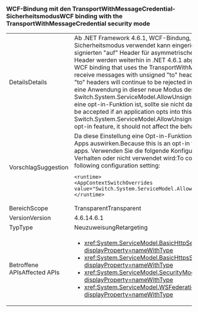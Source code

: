 ### <a name="wcf-binding-with-the-transportwithmessagecredential-security-mode"></a><span data-ttu-id="88b38-101">WCF-Bindung mit den TransportWithMessageCredential-Sicherheitsmodus</span><span class="sxs-lookup"><span data-stu-id="88b38-101">WCF binding with the TransportWithMessageCredential security mode</span></span>

|   |   |
|---|---|
|<span data-ttu-id="88b38-102">Details</span><span class="sxs-lookup"><span data-stu-id="88b38-102">Details</span></span>|<span data-ttu-id="88b38-103">Ab .NET Framework 4.6.1, WCF-Bindung, die den TransportWithMessageCredential-Sicherheitsmodus verwendet kann eingerichtet sein, dass zum Empfangen von Nachrichten nicht signierten &quot;auf&quot; Header für asymmetrische Sicherheitsschlüssel. Standardmäßig unsigniert &quot;auf&quot; Header werden weiterhin in .NET 4.6.1 abgelehnt werden.</span><span class="sxs-lookup"><span data-stu-id="88b38-103">Beginning in the .NET Framework 4.6.1, WCF binding that uses the TransportWithMessageCredential security mode can be set up to receive messages with unsigned &quot;to&quot; headers for asymmetric security keys.By default, unsigned &quot;to&quot; headers will continue to be rejected in .NET 4.6.1.</span></span> <span data-ttu-id="88b38-104">Sie werden nur akzeptiert werden, wenn eine Anwendung in dieser neue Modus des Vorgangs mit dem Switch.System.ServiceModel.AllowUnsignedToHeader Konfigurationsschalter "OPTS". Da dies eine opt-in-Funktion ist, sollte sie nicht das Verhalten vorhandener Apps auswirken.</span><span class="sxs-lookup"><span data-stu-id="88b38-104">They will only be accepted if an application opts into this new mode of operation using the Switch.System.ServiceModel.AllowUnsignedToHeader configuration switch.Because this is an opt-in feature, it should not affect the behavior of existing apps.</span></span>|
|<span data-ttu-id="88b38-105">Vorschlag</span><span class="sxs-lookup"><span data-stu-id="88b38-105">Suggestion</span></span>|<span data-ttu-id="88b38-106">Da diese Einstellung eine Opt-in-Funktion ist, sollte sie sich nicht auf das Verhalten vorhandener Apps auswirken.</span><span class="sxs-lookup"><span data-stu-id="88b38-106">Because this is an opt-in feature, it should not affect the behavior of existing apps.</span></span> <span data-ttu-id="88b38-107">Verwenden Sie die folgende Konfigurationseinstellung, um zu steuern, ob das neue Verhalten oder nicht verwendet wird:</span><span class="sxs-lookup"><span data-stu-id="88b38-107">To control whether the new behavior is used or not, use the following configuration setting:</span></span><pre><code class="language-xml">&lt;runtime&gt;&#13;&#10;&lt;AppContextSwitchOverrides value=&quot;Switch.System.ServiceModel.AllowUnsignedToHeader=true&quot; /&gt;&#13;&#10;&lt;/runtime&gt;&#13;&#10;</code></pre>|
|<span data-ttu-id="88b38-108">Bereich</span><span class="sxs-lookup"><span data-stu-id="88b38-108">Scope</span></span>|<span data-ttu-id="88b38-109">Transparent</span><span class="sxs-lookup"><span data-stu-id="88b38-109">Transparent</span></span>|
|<span data-ttu-id="88b38-110">Version</span><span class="sxs-lookup"><span data-stu-id="88b38-110">Version</span></span>|<span data-ttu-id="88b38-111">4.6.1</span><span class="sxs-lookup"><span data-stu-id="88b38-111">4.6.1</span></span>|
|<span data-ttu-id="88b38-112">Typ</span><span class="sxs-lookup"><span data-stu-id="88b38-112">Type</span></span>|<span data-ttu-id="88b38-113">Neuzuweisung</span><span class="sxs-lookup"><span data-stu-id="88b38-113">Retargeting</span></span>|
|<span data-ttu-id="88b38-114">Betroffene APIs</span><span class="sxs-lookup"><span data-stu-id="88b38-114">Affected APIs</span></span>|<ul><li><xref:System.ServiceModel.BasicHttpSecurityMode.TransportWithMessageCredential?displayProperty=nameWithType></li><li><xref:System.ServiceModel.BasicHttpsSecurityMode.TransportWithMessageCredential?displayProperty=nameWithType></li><li><xref:System.ServiceModel.SecurityMode.TransportWithMessageCredential?displayProperty=nameWithType></li><li><xref:System.ServiceModel.WSFederationHttpSecurityMode.TransportWithMessageCredential?displayProperty=nameWithType></li></ul>|

